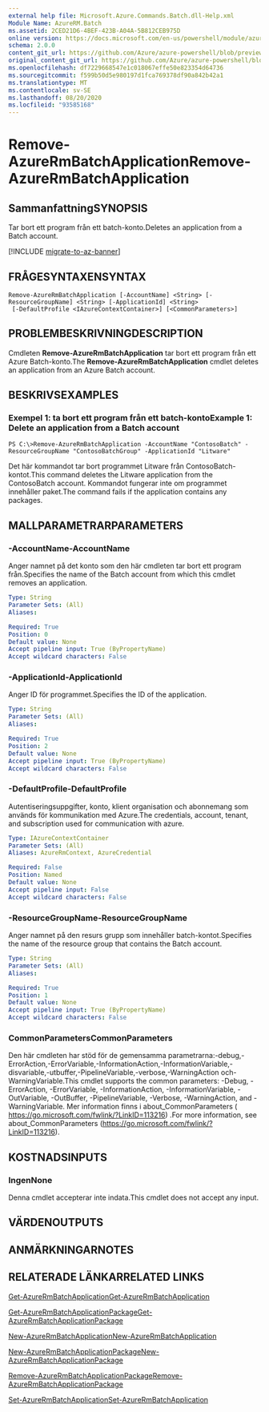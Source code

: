 ```yaml
---
external help file: Microsoft.Azure.Commands.Batch.dll-Help.xml
Module Name: AzureRM.Batch
ms.assetid: 2CED21D6-4BEF-423B-A04A-5B812CEB975D
online version: https://docs.microsoft.com/en-us/powershell/module/azurerm.batch/remove-azurermbatchapplication
schema: 2.0.0
content_git_url: https://github.com/Azure/azure-powershell/blob/preview/src/ResourceManager/AzureBatch/Commands.Batch/help/Remove-AzureRmBatchApplication.md
original_content_git_url: https://github.com/Azure/azure-powershell/blob/preview/src/ResourceManager/AzureBatch/Commands.Batch/help/Remove-AzureRmBatchApplication.md
ms.openlocfilehash: df7229668547e1c018067effe50e823354d64736
ms.sourcegitcommit: f599b50d5e980197d1fca769378df90a842b42a1
ms.translationtype: MT
ms.contentlocale: sv-SE
ms.lasthandoff: 08/20/2020
ms.locfileid: "93585168"
---
```

# <span data-ttu-id="49732-101">Remove-AzureRmBatchApplication</span><span class="sxs-lookup"><span data-stu-id="49732-101">Remove-AzureRmBatchApplication</span></span>

## <span data-ttu-id="49732-102">Sammanfattning</span><span class="sxs-lookup"><span data-stu-id="49732-102">SYNOPSIS</span></span>
<span data-ttu-id="49732-103">Tar bort ett program från ett batch-konto.</span><span class="sxs-lookup"><span data-stu-id="49732-103">Deletes an application from a Batch account.</span></span>

[!INCLUDE [migrate-to-az-banner](../../includes/migrate-to-az-banner.md)]

## <span data-ttu-id="49732-104">FRÅGESYNTAXEN</span><span class="sxs-lookup"><span data-stu-id="49732-104">SYNTAX</span></span>

```
Remove-AzureRmBatchApplication [-AccountName] <String> [-ResourceGroupName] <String> [-ApplicationId] <String>
 [-DefaultProfile <IAzureContextContainer>] [<CommonParameters>]
```

## <span data-ttu-id="49732-105">PROBLEMBESKRIVNING</span><span class="sxs-lookup"><span data-stu-id="49732-105">DESCRIPTION</span></span>
<span data-ttu-id="49732-106">Cmdleten **Remove-AzureRmBatchApplication** tar bort ett program från ett Azure Batch-konto.</span><span class="sxs-lookup"><span data-stu-id="49732-106">The **Remove-AzureRmBatchApplication** cmdlet deletes an application from an Azure Batch account.</span></span>

## <span data-ttu-id="49732-107">BESKRIVS</span><span class="sxs-lookup"><span data-stu-id="49732-107">EXAMPLES</span></span>

### <span data-ttu-id="49732-108">Exempel 1: ta bort ett program från ett batch-konto</span><span class="sxs-lookup"><span data-stu-id="49732-108">Example 1: Delete an application from a Batch account</span></span>
```
PS C:\>Remove-AzureRmBatchApplication -AccountName "ContosoBatch" -ResourceGroupName "ContosoBatchGroup" -ApplicationId "Litware"
```

<span data-ttu-id="49732-109">Det här kommandot tar bort programmet Litware från ContosoBatch-kontot.</span><span class="sxs-lookup"><span data-stu-id="49732-109">This command deletes the Litware application from the ContosoBatch account.</span></span>
<span data-ttu-id="49732-110">Kommandot fungerar inte om programmet innehåller paket.</span><span class="sxs-lookup"><span data-stu-id="49732-110">The command fails if the application contains any packages.</span></span>

## <span data-ttu-id="49732-111">MALLPARAMETRAR</span><span class="sxs-lookup"><span data-stu-id="49732-111">PARAMETERS</span></span>

### <span data-ttu-id="49732-112">-AccountName</span><span class="sxs-lookup"><span data-stu-id="49732-112">-AccountName</span></span>
<span data-ttu-id="49732-113">Anger namnet på det konto som den här cmdleten tar bort ett program från.</span><span class="sxs-lookup"><span data-stu-id="49732-113">Specifies the name of the Batch account from which this cmdlet removes an application.</span></span>

```yaml
Type: String
Parameter Sets: (All)
Aliases: 

Required: True
Position: 0
Default value: None
Accept pipeline input: True (ByPropertyName)
Accept wildcard characters: False
```

### <span data-ttu-id="49732-114">-ApplicationId</span><span class="sxs-lookup"><span data-stu-id="49732-114">-ApplicationId</span></span>
<span data-ttu-id="49732-115">Anger ID för programmet.</span><span class="sxs-lookup"><span data-stu-id="49732-115">Specifies the ID of the application.</span></span>

```yaml
Type: String
Parameter Sets: (All)
Aliases: 

Required: True
Position: 2
Default value: None
Accept pipeline input: True (ByPropertyName)
Accept wildcard characters: False
```

### <span data-ttu-id="49732-116">-DefaultProfile</span><span class="sxs-lookup"><span data-stu-id="49732-116">-DefaultProfile</span></span>
<span data-ttu-id="49732-117">Autentiseringsuppgifter, konto, klient organisation och abonnemang som används för kommunikation med Azure.</span><span class="sxs-lookup"><span data-stu-id="49732-117">The credentials, account, tenant, and subscription used for communication with azure.</span></span>

```yaml
Type: IAzureContextContainer
Parameter Sets: (All)
Aliases: AzureRmContext, AzureCredential

Required: False
Position: Named
Default value: None
Accept pipeline input: False
Accept wildcard characters: False
```

### <span data-ttu-id="49732-118">-ResourceGroupName</span><span class="sxs-lookup"><span data-stu-id="49732-118">-ResourceGroupName</span></span>
<span data-ttu-id="49732-119">Anger namnet på den resurs grupp som innehåller batch-kontot.</span><span class="sxs-lookup"><span data-stu-id="49732-119">Specifies the name of the resource group that contains the Batch account.</span></span>

```yaml
Type: String
Parameter Sets: (All)
Aliases: 

Required: True
Position: 1
Default value: None
Accept pipeline input: True (ByPropertyName)
Accept wildcard characters: False
```

### <span data-ttu-id="49732-120">CommonParameters</span><span class="sxs-lookup"><span data-stu-id="49732-120">CommonParameters</span></span>
<span data-ttu-id="49732-121">Den här cmdleten har stöd för de gemensamma parametrarna:-debug,-ErrorAction,-ErrorVariable,-InformationAction,-InformationVariable,-disvariable,-utbuffer,-PipelineVariable,-verbose,-WarningAction och-WarningVariable.</span><span class="sxs-lookup"><span data-stu-id="49732-121">This cmdlet supports the common parameters: -Debug, -ErrorAction, -ErrorVariable, -InformationAction, -InformationVariable, -OutVariable, -OutBuffer, -PipelineVariable, -Verbose, -WarningAction, and -WarningVariable.</span></span> <span data-ttu-id="49732-122">Mer information finns i about_CommonParameters ( https://go.microsoft.com/fwlink/?LinkID=113216) .</span><span class="sxs-lookup"><span data-stu-id="49732-122">For more information, see about_CommonParameters (https://go.microsoft.com/fwlink/?LinkID=113216).</span></span>

## <span data-ttu-id="49732-123">KOSTNADS</span><span class="sxs-lookup"><span data-stu-id="49732-123">INPUTS</span></span>

### <span data-ttu-id="49732-124">Ingen</span><span class="sxs-lookup"><span data-stu-id="49732-124">None</span></span>
<span data-ttu-id="49732-125">Denna cmdlet accepterar inte indata.</span><span class="sxs-lookup"><span data-stu-id="49732-125">This cmdlet does not accept any input.</span></span>

## <span data-ttu-id="49732-126">VÄRDEN</span><span class="sxs-lookup"><span data-stu-id="49732-126">OUTPUTS</span></span>

## <span data-ttu-id="49732-127">ANMÄRKNINGAR</span><span class="sxs-lookup"><span data-stu-id="49732-127">NOTES</span></span>

## <span data-ttu-id="49732-128">RELATERADE LÄNKAR</span><span class="sxs-lookup"><span data-stu-id="49732-128">RELATED LINKS</span></span>

[<span data-ttu-id="49732-129">Get-AzureRmBatchApplication</span><span class="sxs-lookup"><span data-stu-id="49732-129">Get-AzureRmBatchApplication</span></span>](./Get-AzureRmBatchApplication.md)

[<span data-ttu-id="49732-130">Get-AzureRmBatchApplicationPackage</span><span class="sxs-lookup"><span data-stu-id="49732-130">Get-AzureRmBatchApplicationPackage</span></span>](./Get-AzureRmBatchApplicationPackage.md)

[<span data-ttu-id="49732-131">New-AzureRmBatchApplication</span><span class="sxs-lookup"><span data-stu-id="49732-131">New-AzureRmBatchApplication</span></span>](./New-AzureRmBatchApplication.md)

[<span data-ttu-id="49732-132">New-AzureRmBatchApplicationPackage</span><span class="sxs-lookup"><span data-stu-id="49732-132">New-AzureRmBatchApplicationPackage</span></span>](./New-AzureRmBatchApplicationPackage.md)

[<span data-ttu-id="49732-133">Remove-AzureRmBatchApplicationPackage</span><span class="sxs-lookup"><span data-stu-id="49732-133">Remove-AzureRmBatchApplicationPackage</span></span>](./Remove-AzureRmBatchApplicationPackage.md)

[<span data-ttu-id="49732-134">Set-AzureRmBatchApplication</span><span class="sxs-lookup"><span data-stu-id="49732-134">Set-AzureRmBatchApplication</span></span>](./Set-AzureRmBatchApplication.md)


